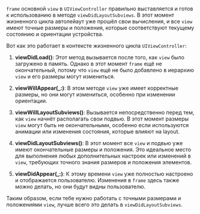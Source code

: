 `frame` основной `view` в `UIViewController` правильно выставляется и готов к использованию в методе `viewDidLayoutSubviews`. В этот момент жизненного цикла автолейаут уже прошёл свои вычисления, и все `view` имеют точные размеры и положения, которые соответствуют текущему состоянию и ориентации устройства.

Вот как это работает в контексте жизненного цикла `UIViewController`:

1. **viewDidLoad()**: Этот метод вызывается после того, как `view` было загружено в память. Однако в этот момент `frame` ещё не окончательный, потому что `view` ещё не было добавлено в иерархию `view` и его размеры могут измениться.

2. **viewWillAppear(_:)**: В этом методе `view` уже имеет корректные размеры, но они могут измениться, особенно при изменении ориентации.

3. **viewWillLayoutSubviews()**: Вызывается непосредственно перед тем, как `view` начнёт располагать свои подвью. В этот момент размеры `view` могут быть не окончательными, особенно если используются анимации или изменения состояния, которые влияют на layout.

4. **viewDidLayoutSubviews()**: В этот момент все `view` и подвью уже имеют окончательные размеры и положения. Это идеальное место для выполнения любых дополнительных настроек или изменений в `view`, требующих точного знания размеров и положения элементов.

5. **viewDidAppear(_:)**: К этому времени `view` уже полностью настроено и отображается пользователю. Изменения в `frame` здесь также можно делать, но они будут видны пользователю.

Таким образом, если тебе нужно работать с точными размерами и положениями `view`, лучше всего это делать в `viewDidLayoutSubviews`.
